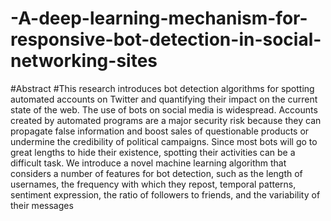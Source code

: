 # -A-deep-learning-mechanism-for-responsive-bot-detection-in-social-networking-sites
#Abstract
#This research introduces bot detection algorithms for spotting automated accounts on Twitter and quantifying their impact on the current state of the web. The use of bots on social media is widespread. Accounts created by automated programs are a major security risk because they can propagate false information and boost sales of questionable products or undermine the credibility of political campaigns. Since most bots will go to great lengths to hide their existence, spotting their activities can be a difficult task. We introduce a novel machine learning algorithm that considers a number of features for bot detection, such as the length of usernames, the frequency with which they repost, temporal patterns, sentiment expression, the ratio of followers to friends, and the variability of their messages
